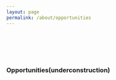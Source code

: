 ```yaml
---
layout: page
permalink: /about/opportunities
---
```


<br>
<br>
<br>
<br>

### Opportunities(underconstruction)
